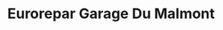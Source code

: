 ---
title: "Eurorepar Garage Du Malmont"
url: /draguignan/eurorepar-garage-du-malmont/
shop: Autowerkstatt
---